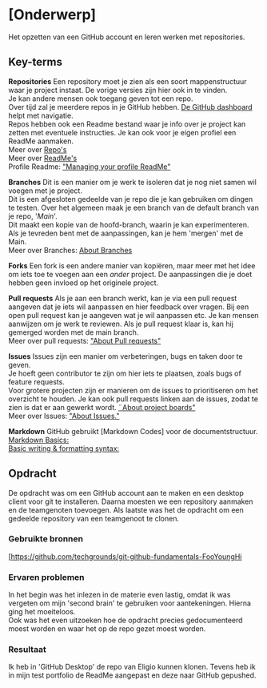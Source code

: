 # [Onderwerp]
Het opzetten van een GitHub account en leren werken met repositories.

## Key-terms
**Repositories** 
Een repository moet je zien als een soort mappenstructuur waar je project instaat.   De vorige versies zijn hier ook in te vinden.  
Je kan andere mensen ook toegang geven tot een repo.  
Over tijd zal je meerdere repos in je GitHub hebben. [De GitHub dashboard](https://docs.github.com/en/account-and-profile/setting-up-and-managing-your-personal-account-on-github/managing-personal-account-settings/about-your-personal-dashboard) helpt met navigatie.  
Repos hebben ook een Readme bestand waar je info over je project kan zetten met eventuele instructies. Je kan ook voor je eigen profiel een ReadMe aanmaken.  
Meer over [Repo's](https://docs.github.com/en/repositories/creating-and-managing-repositories/about-repositories)  
Meer over [ReadMe's](https://docs.github.com/en/repositories/managing-your-repositorys-settings-and-features/customizing-your-repository/about-readmes)  
Profile Readme: ["Managing your profile ReadMe"](https://docs.github.com/en/account-and-profile/setting-up-and-managing-your-github-profile/customizing-your-profile/managing-your-profile-readme)  

**Branches**
Dit is een manier om je werk te isoleren dat je nog niet samen wil voegen met je project.  
Dit is een afgesloten gedeelde van je repo die je kan gebruiken om dingen te testen.
Over het algemeen maak je een branch van de default branch van je repo, '*Main*'.  
Dit maakt een kopie van de hoofd-branch, waarin je kan experimenteren. Als je tevreden bent met de aanpassingen, kan je hem 'mergen' met de Main.  
Meer over Branches: [About Branches](https://docs.github.com/en/pull-requests/collaborating-with-pull-requests/proposing-changes-to-your-work-with-pull-requests/about-branches)  

**Forks**
Een fork is een andere manier van kopiëren, maar meer met het idee om iets toe te voegen aan een *ander* project. De aanpassingen die je doet hebben geen invloed op het originele project.

**Pull requests**
Als je aan een branch werkt, kan je via een pull request aangeven dat je iets wil aanpassen en hier feedback over vragen. Bij een open pull request kan je aangeven wat je wil aanpassen etc. Je kan mensen aanwijzen om je werk te reviewen. Als je pull request klaar is, kan hij gemerged worden met de main branch.  
Meer over pull requests: ["About Pull requests"](https://docs.github.com/en/pull-requests/collaborating-with-pull-requests/proposing-changes-to-your-work-with-pull-requests/about-pull-requests)  

**Issues**
Issues zijn een manier om verbeteringen, bugs en taken door te geven.  
Je hoeft geen contributor te zijn om hier iets te plaatsen, zoals bugs of feature requests.  
Voor grotere projecten zijn er manieren om de issues to prioritiseren om het overzicht te houden. Je kan ook pull requests linken aan de issues, zodat te zien is dat er aan gewerkt wordt. [¨About project boards"](https://docs.github.com/en/issues/organizing-your-work-with-project-boards/managing-project-boards/about-project-boards)  
Meer over Issues: ["About Issues."](https://docs.github.com/en/issues/tracking-your-work-with-issues/about-issues)  

**Markdown**
GitHub gebruikt [Markdown Codes] voor de documentstructuur.  
[Markdown Basics:](https://docs.github.com/en/get-started/writing-on-github/getting-started-with-writing-and-formatting-on-github/basic-writing-and-formatting-syntax)  
[Basic writing & formatting syntax:](https://docs.github.com/en/get-started/writing-on-github/getting-started-with-writing-and-formatting-on-github/basic-writing-and-formatting-syntax)


## Opdracht
De opdracht was om een GitHub account aan te maken en een desktop client voor git te installeren. Daarna moesten we een repository aanmaken en de teamgenoten toevoegen. Als laatste was het de opdracht om een gedeelde repository van een teamgenoot te clonen.

### Gebruikte bronnen
[https://github.com/techgrounds/git-github-fundamentals-FooYoungHi

### Ervaren problemen
In het begin was het inlezen in de materie even lastig, omdat ik was vergeten om mijn 'second brain' te gebruiken voor aantekeningen. Hierna ging het moeiteloos.  
Ook was het even uitzoeken hoe de opdracht precies gedocumenteerd moest worden en waar het op de repo gezet moest worden.

### Resultaat
Ik heb in 'GitHub Desktop' de repo van Eligio kunnen klonen. Tevens heb ik in mijn test portfolio de ReadMe aangepast en deze naar GitHub gepushed. 
